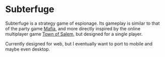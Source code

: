 # Subterfuge
Subterfuge is a strategy game of espionage. Its gameplay is similar to that of the party game [Mafia](https://en.wikipedia.org/wiki/Mafia_(party_game)), and more directly inspired by the online multiplayer game [Town of Salem](https://www.blankmediagames.com/), but designed for a single player.

Currently designed for web, but I eventually want to port to mobile and maybe even desktop.
